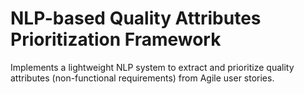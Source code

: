 # NLP-based Quality Attributes Prioritization Framework

Implements a lightweight NLP system to extract and prioritize quality attributes (non-functional requirements) from Agile user stories.
